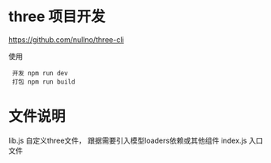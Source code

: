 # three 项目开发
https://github.com/nullno/three-cli

使用

```
 开发 npm run dev
 打包 npm run build 

```

# 文件说明
lib.js 自定义three文件， 跟据需要引入模型loaders依赖或其他组件
index.js 入口文件